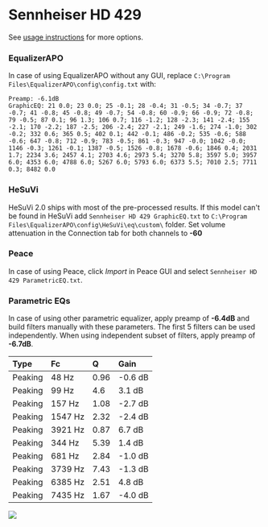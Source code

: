 # Sennheiser HD 429
See [usage instructions](https://github.com/jaakkopasanen/AutoEq#usage) for more options.

### EqualizerAPO
In case of using EqualizerAPO without any GUI, replace `C:\Program Files\EqualizerAPO\config\config.txt`
with:
```
Preamp: -6.1dB
GraphicEQ: 21 0.0; 23 0.0; 25 -0.1; 28 -0.4; 31 -0.5; 34 -0.7; 37 -0.7; 41 -0.8; 45 -0.8; 49 -0.7; 54 -0.8; 60 -0.9; 66 -0.9; 72 -0.8; 79 -0.5; 87 0.1; 96 1.3; 106 0.7; 116 -1.2; 128 -2.3; 141 -2.4; 155 -2.1; 170 -2.2; 187 -2.5; 206 -2.4; 227 -2.1; 249 -1.6; 274 -1.0; 302 -0.2; 332 0.6; 365 0.5; 402 0.1; 442 -0.1; 486 -0.2; 535 -0.6; 588 -0.6; 647 -0.8; 712 -0.9; 783 -0.5; 861 -0.3; 947 -0.0; 1042 -0.0; 1146 -0.3; 1261 -0.1; 1387 -0.5; 1526 -0.8; 1678 -0.6; 1846 0.4; 2031 1.7; 2234 3.6; 2457 4.1; 2703 4.6; 2973 5.4; 3270 5.8; 3597 5.0; 3957 6.0; 4353 6.0; 4788 6.0; 5267 6.0; 5793 6.0; 6373 5.5; 7010 2.5; 7711 0.3; 8482 0.0
```

### HeSuVi
HeSuVi 2.0 ships with most of the pre-processed results. If this model can't be found in HeSuVi add
`Sennheiser HD 429 GraphicEQ.txt` to `C:\Program Files\EqualizerAPO\config\HeSuVi\eq\custom\` folder.
Set volume attenuation in the Connection tab for both channels to **-60**

### Peace
In case of using Peace, click *Import* in Peace GUI and select `Sennheiser HD 429 ParametricEQ.txt`.

### Parametric EQs
In case of using other parametric equalizer, apply preamp of **-6.4dB** and build filters manually
with these parameters. The first 5 filters can be used independently.
When using independent subset of filters, apply preamp of **-6.7dB**.

| Type    | Fc      |    Q | Gain    |
|:--------|:--------|:-----|:--------|
| Peaking | 48 Hz   | 0.96 | -0.6 dB |
| Peaking | 99 Hz   | 4.6  | 3.1 dB  |
| Peaking | 157 Hz  | 1.08 | -2.7 dB |
| Peaking | 1547 Hz | 2.32 | -2.4 dB |
| Peaking | 3921 Hz | 0.87 | 6.7 dB  |
| Peaking | 344 Hz  | 5.39 | 1.4 dB  |
| Peaking | 681 Hz  | 2.84 | -1.0 dB |
| Peaking | 3739 Hz | 7.43 | -1.3 dB |
| Peaking | 6385 Hz | 2.51 | 4.8 dB  |
| Peaking | 7435 Hz | 1.67 | -4.0 dB |

![](https://raw.githubusercontent.com/jaakkopasanen/AutoEq/master/results/innerfidelity/sbaf-serious/Sennheiser%20HD%20429/Sennheiser%20HD%20429.png)